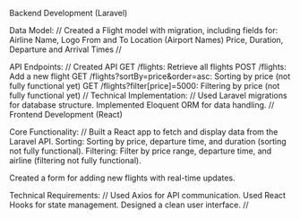 Backend Development (Laravel)

Data Model:
//
Created a Flight model with migration, including fields for:
Airline Name, Logo
From and To Location (Airport Names)
Price, Duration, Departure and Arrival Times
//

API Endpoints:
//
Created API
GET /flights: Retrieve all flights
POST /flights: Add a new flight
GET /flights?sortBy=price&order=asc: Sorting by price (not fully functional yet)
GET /flights?filter[price]=5000: Filtering by price (not fully functional yet)
//
Technical Implementation:
//
Used Laravel migrations for database structure.
Implemented Eloquent ORM for data handling.
//
Frontend Development (React)

Core Functionality:
//
Built a React app to fetch and display data from the Laravel API.
Sorting: Sorting by price, departure time, and duration (sorting not fully functional).
Filtering: Filter by price range, departure time, and airline (filtering not fully functional).


Created a form for adding new flights with real-time updates.

Technical Requirements:
//
Used Axios for API communication.
Used React Hooks for state management.
Designed a clean user interface.
//
